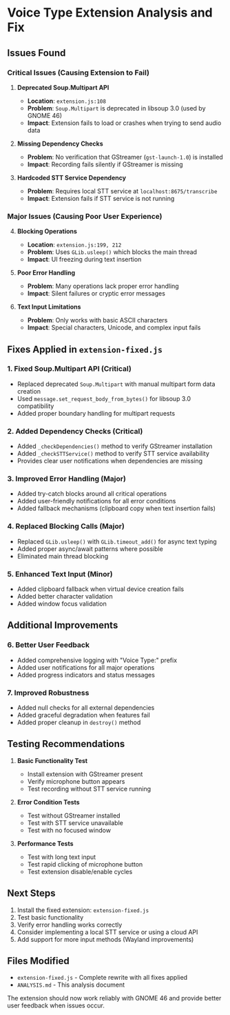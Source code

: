 # Voice Type Extension Analysis and Fix

## Issues Found

### Critical Issues (Causing Extension to Fail)

1. **Deprecated Soup.Multipart API**
   - **Location**: `extension.js:108`
   - **Problem**: `Soup.Multipart` is deprecated in libsoup 3.0 (used by GNOME 46)
   - **Impact**: Extension fails to load or crashes when trying to send audio data

2. **Missing Dependency Checks**
   - **Problem**: No verification that GStreamer (`gst-launch-1.0`) is installed
   - **Impact**: Recording fails silently if GStreamer is missing

3. **Hardcoded STT Service Dependency**
   - **Problem**: Requires local STT service at `localhost:8675/transcribe`
   - **Impact**: Extension fails if STT service is not running

### Major Issues (Causing Poor User Experience)

4. **Blocking Operations**
   - **Location**: `extension.js:199, 212`
   - **Problem**: Uses `GLib.usleep()` which blocks the main thread
   - **Impact**: UI freezing during text insertion

5. **Poor Error Handling**
   - **Problem**: Many operations lack proper error handling
   - **Impact**: Silent failures or cryptic error messages

6. **Text Input Limitations**
   - **Problem**: Only works with basic ASCII characters
   - **Impact**: Special characters, Unicode, and complex input fails

## Fixes Applied in `extension-fixed.js`

### 1. Fixed Soup.Multipart API (Critical)
- Replaced deprecated `Soup.Multipart` with manual multipart form data creation
- Used `message.set_request_body_from_bytes()` for libsoup 3.0 compatibility
- Added proper boundary handling for multipart requests

### 2. Added Dependency Checks (Critical)
- Added `_checkDependencies()` method to verify GStreamer installation
- Added `_checkSTTService()` method to verify STT service availability
- Provides clear user notifications when dependencies are missing

### 3. Improved Error Handling (Major)
- Added try-catch blocks around all critical operations
- Added user-friendly notifications for all error conditions
- Added fallback mechanisms (clipboard copy when text insertion fails)

### 4. Replaced Blocking Calls (Major)
- Replaced `GLib.usleep()` with `GLib.timeout_add()` for async text typing
- Added proper async/await patterns where possible
- Eliminated main thread blocking

### 5. Enhanced Text Input (Minor)
- Added clipboard fallback when virtual device creation fails
- Added better character validation
- Added window focus validation

## Additional Improvements

### 6. Better User Feedback
- Added comprehensive logging with "Voice Type:" prefix
- Added user notifications for all major operations
- Added progress indicators and status messages

### 7. Improved Robustness
- Added null checks for all external dependencies
- Added graceful degradation when features fail
- Added proper cleanup in `destroy()` method

## Testing Recommendations

1. **Basic Functionality Test**
   - Install extension with GStreamer present
   - Verify microphone button appears
   - Test recording without STT service running

2. **Error Condition Tests**
   - Test without GStreamer installed
   - Test with STT service unavailable
   - Test with no focused window

3. **Performance Tests**
   - Test with long text input
   - Test rapid clicking of microphone button
   - Test extension disable/enable cycles

## Next Steps

1. Install the fixed extension: `extension-fixed.js`
2. Test basic functionality
3. Verify error handling works correctly
4. Consider implementing a local STT service or using a cloud API
5. Add support for more input methods (Wayland improvements)

## Files Modified

- `extension-fixed.js` - Complete rewrite with all fixes applied
- `ANALYSIS.md` - This analysis document

The extension should now work reliably with GNOME 46 and provide better user feedback when issues occur.